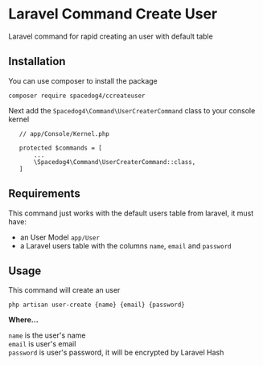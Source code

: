 # Laravel Command Create User

Laravel command for rapid creating an user with default table

## Installation

You can use composer to install the package

`composer require spacedog4/ccreateuser`

Next add the `Spacedog4\Command\UserCreaterCommand` class to your console kernel

````
   // app/Console/Kernel.php
   
   protected $commands = [
       ...
       \Spacedog4\Command\UserCreaterCommand::class,
   ]
````

## Requirements
This command just works with the default users table from laravel, it must have:
- an User Model `app/User`
- a Laravel users table with the columns `name`, `email` and `password`

## Usage

This command will create an user

`php artisan user-create {name} {email} {password}`

**Where...**

`name` is the user's name<br/>
`email` is user's email<br/>
`password` is user's password, it will be encrypted by Laravel Hash

